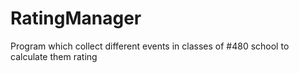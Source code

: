 # RatingManager
Program which collect different events in classes of #480 school to calculate them rating
